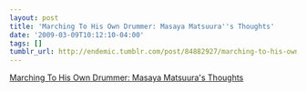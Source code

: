 ```yaml
---
layout: post
title: 'Marching To His Own Drummer: Masaya Matsuura''s Thoughts'
date: '2009-03-09T10:12:10-04:00'
tags: []
tumblr_url: http://endemic.tumblr.com/post/84882927/marching-to-his-own-drummer-masaya-matsuuras
---
```

[Marching To His Own Drummer: Masaya Matsuura's Thoughts](http://www.gamasutra.com/view/feature/3955/marching_to_his_own_drummer_.php)  
